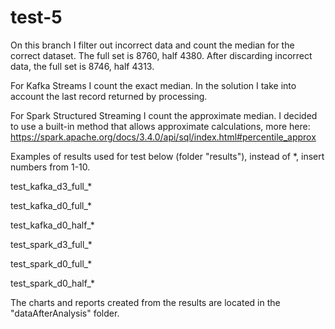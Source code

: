 # test-5

On this branch I filter out incorrect data and count the median for the correct dataset.
The full set is 8760, half 4380. After discarding incorrect data, the full set is 8746, half 4313.

For Kafka Streams I count the exact median. In the solution I take into account the last record returned by processing.

For Spark Structured Streaming I count the approximate median.
I decided to use a built-in method that allows approximate calculations, more here: https://spark.apache.org/docs/3.4.0/api/sql/index.html#percentile_approx

Examples of results used for test below (folder "results"), instead of *, insert numbers from 1-10.

test_kafka_d3_full_*

test_kafka_d0_full_*

test_kafka_d0_half_*

test_spark_d3_full_*

test_spark_d0_full_*

test_spark_d0_half_*

The charts and reports created from the results are located in the "dataAfterAnalysis" folder.
